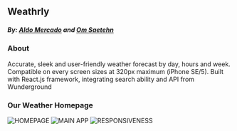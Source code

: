 ## Weathrly
##### By: [Aldo Mercado](https://github.com/amercado1014) and [Om Saetehn](https://github.com/chunktooth)

### About
Accurate, sleek and user-friendly weather forecast by day, hours and week. Compatible on every screen sizes at 320px maximum (iPhone SE/5). Built with React.js framework, integrating search ability and API from Wunderground

### Our Weather Homepage
![HOMEPAGE](https://github.com/chunktooth/weatherly/blob/master/our-weathrly-homepage.png)
![MAIN APP](https://github.com/chunktooth/weatherly/blob/master/our-weathrly.png)
![RESPONSIVENESS](https://github.com/chunktooth/weatherly/blob/master/our-weathrly%20mobile.png)
